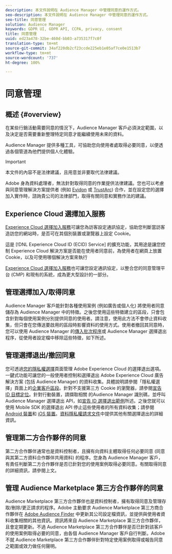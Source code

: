 ```yaml
---
description: 本文件說明在 Audience Manager 中管理同意的運作方式。
seo-description: 本文件說明在 Audience Manager 中管理同意的運作方式。
seo-title: 同意管理
solution: Audience Manager
keywords: GDPR UI, GDPR API, CCPA, privacy, consent
title: 同意管理
uuid: ed23a478-32be-460d-bb03-a735317f7c0f
translation-type: tm+mt
source-git-commit: 34af220db2cf23ccde225eb1e05af7ce0e1513b7
workflow-type: tm+mt
source-wordcount: '737'
ht-degree: 100%

---
```



# 同意管理

## 概述 {#overview}

在某些行銷活動需要同意的情況下，Audience Manager 客戶必須決定範圍，以及決定是否需要重新整理特定同意才能繼續使用未來的資料。

Audience Manager 提供多種工具，可協助您向使用者處取得必要同意，以便透過各個管道為他們提供個人化體驗。

>[!IMPORTANT]
>
> 本文件的內容不是法律建議，且用意並非要取代法律建議。
>
> Adobe 身為資料處理者，無法針對取得同意的作業提供法律建議。您也可以考慮與同意管理解決方案提供者 (例如 [Evidon](https://theblog.adobe.com/evidon-builds-gdpr-universal-consent-integration-with-launch-by-adobe/) 或 [TrustArc](https://theblog.adobe.com/trustarc-builds-consent-integration-launch-adobe/)) 合作，並在設定您的選擇加入實作時，諮詢貴公司的法律部門，取得有關同意和實務作法的建議。

## Experience Cloud 選擇加入服務

[Experience Cloud 選擇加入服務](https://docs.adobe.com/content/help/zh-Hant/id-service/using/implementation/opt-in-service/optin-overview.translate.html)可讓您為訪客設定通訊協定，協助您判斷當訪客造訪您的網站時，是否可在其個別裝置或瀏覽器上設定 Cookie。

這是 [!DNL Experience Cloud ID (ECID) Service] 的擴充功能，其用途是讓您控制 Experience Cloud 解決方案是否能在使用者同意前，為使用者在網頁上放置 Cookie，以及可使用哪個解決方案來執行

[Experience Cloud 選擇加入服務](https://docs.adobe.com/content/help/zh-Hant/id-service/using/implementation/opt-in-service/optin-overview.translate.html)也可讓您設定通訊協定，以整合您的同意管理平台 (CMP) 和現有的系統，成為更大型設計的一部分。

## 管理選擇加入/取得同意

Audience Manager 客戶能針對各種使用案例 (例如廣告或個人化) 將使用者同意儲存為 Audience Manager 中的特徵。之後您使用這些特徵建立的區段，只會包含針對每個使用案例分別提供同意的使用者。請注意，使用此方法不會停止資料收集，但只會在您傳送要啟用的區段時影響資料的使用方式。使用者撤回其同意時，您可以使用 Audience Manager 的[傳入批次程序](../../integration/sending-audience-data/batch-data-transfer-explained/inbound-file-contents.md)或 Audience Manager 選擇退出程序，從使用者設定檔中移除這些特徵，如下所述。

## 管理選擇退出/撤回同意

您可透過[您的隱私權選擇](https://www.adobe.com/tw/privacy/opt-out.html)頁面管理 Adobe Experience Cloud 的選擇退出選項。一鍵式功能可讓您的一般使用者控制和選擇退出 Adobe Experience Cloud 廣告解決方案 (包括 Audience Manager) 的資料收集。具體說明請參閱「隱私權選擇」頁面上的[企業客戶區段](https://www.adobe.com/tw/privacy/opt-out.html)。針對不支援第三方 Cookie 的瀏覽器，請參閱[宣告 ID 目標定位](../../features/declared-ids.md#declared-id-targeting)。針對行動裝置，請擷取相關 的Audience Manager 識別碼，並呼叫 Audience Manager 選擇退出 API，如[宣告 ID 選擇退出範例](../../features/declared-ids.md#opt-out-examples)所述。之後您就可以使用 Mobile SDK 的選擇退出 API 停止這些使用者的所有資料收集；請參閱 [Android 裝置](https://docs.adobe.com/content/help/zh-Hant/mobile-services/android/gdpr-privacy-android/privacy.html)和 [iOS 裝置](https://docs.adobe.com/content/help/zh-Hant/mobile-services/ios/privacy-gdpr-ios/privacy.html)。[資料隱私權請求文件](../../overview/data-security-and-privacy/data-privacy-requests.md)中提供其他有關選擇退出的詳細資訊。

## 管理第二方合作夥伴的同意

第二方合作夥伴通常也是資料控制者，且擁有向資料主體取得任何必要同意 (同意與其第二方資料合作夥伴共用資料) 的程序。您身為 Audience Manager 客戶，有責任判斷第二方合作夥伴是否已針對您的使用案例取得必要同意。有關取得同意的詳細資訊，請參閱上文。

## 管理 Audience Marketplace 第三方合作夥伴的同意

Audience Marketplace 第三方合作夥伴也是資料控制者，擁有取得同意及管理存取/刪除/更正請求的程序。Adobe 主動要求 Audience Marketplace 第三方商合作夥伴在 [ Adobe Audience Finder](https://www.adobe-audience-finder.com/) 中更新其公司設定檔資訊，並提供與使用者資料收集相關的其他資訊。資訊將來自 Audience Marketplace 第三方合作夥伴，且會定期更新。不過 Audience Marketplace 第三方合作夥伴是否已針對該客戶的使用案例取得必要的同意，由各個 Audience Manager 客戶自行判斷。Adobe 不就 Audience Marketplace 第三方合作夥伴針對特定使用案例取得或報告同意之範圍或效力做任何聲明。

